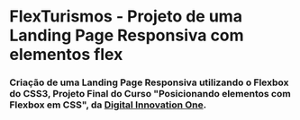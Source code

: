 # FlexTurismos - Projeto de uma Landing Page Responsiva com elementos flex
### Criação de uma Landing Page Responsiva utilizando o Flexbox do CSS3, Projeto Final do Curso "Posicionando elementos com Flexbox em CSS", da [Digital Innovation One](https://web.dio.me/).
